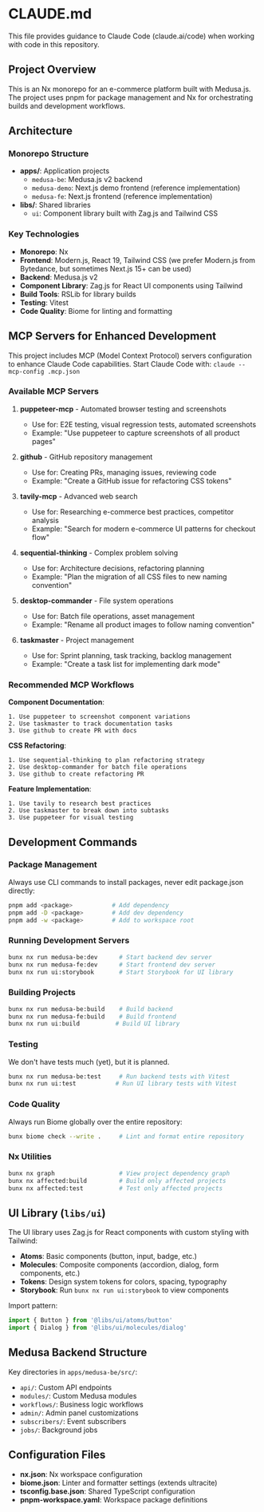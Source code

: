 # CLAUDE.md

This file provides guidance to Claude Code (claude.ai/code) when working with code in this repository.

## Project Overview

This is an Nx monorepo for an e-commerce platform built with Medusa.js. The project uses pnpm for package management and Nx for orchestrating builds and development workflows.

## Architecture

### Monorepo Structure
- **apps/**: Application projects
  - `medusa-be`: Medusa.js v2 backend
  - `medusa-demo`: Next.js demo frontend (reference implementation)
  - `medusa-fe`: Next.js frontend (reference implementation)
- **libs/**: Shared libraries
  - `ui`: Component library built with Zag.js and Tailwind CSS

### Key Technologies
- **Monorepo**: Nx
- **Frontend**: Modern.js, React 19, Tailwind CSS (we prefer Modern.js from Bytedance, but sometimes Next.js 15+ can be used)
- **Backend**: Medusa.js v2
- **Component Library**: Zag.js for React UI components using Tailwind
- **Build Tools**: RSLib for library builds
- **Testing**: Vitest
- **Code Quality**: Biome for linting and formatting

## MCP Servers for Enhanced Development

This project includes MCP (Model Context Protocol) servers configuration to enhance Claude Code capabilities. Start Claude Code with: `claude --mcp-config .mcp.json`

### Available MCP Servers

1. **puppeteer-mcp** - Automated browser testing and screenshots
   - Use for: E2E testing, visual regression tests, automated screenshots
   - Example: "Use puppeteer to capture screenshots of all product pages"

2. **github** - GitHub repository management
   - Use for: Creating PRs, managing issues, reviewing code
   - Example: "Create a GitHub issue for refactoring CSS tokens"

3. **tavily-mcp** - Advanced web search
   - Use for: Researching e-commerce best practices, competitor analysis
   - Example: "Search for modern e-commerce UI patterns for checkout flow"

4. **sequential-thinking** - Complex problem solving
   - Use for: Architecture decisions, refactoring planning
   - Example: "Plan the migration of all CSS files to new naming convention"

5. **desktop-commander** - File system operations
   - Use for: Batch file operations, asset management
   - Example: "Rename all product images to follow naming convention"

6. **taskmaster** - Project management
   - Use for: Sprint planning, task tracking, backlog management
   - Example: "Create a task list for implementing dark mode"

### Recommended MCP Workflows

**Component Documentation**:
```
1. Use puppeteer to screenshot component variations
2. Use taskmaster to track documentation tasks
3. Use github to create PR with docs
```

**CSS Refactoring**:
```
1. Use sequential-thinking to plan refactoring strategy
2. Use desktop-commander for batch file operations
3. Use github to create refactoring PR
```

**Feature Implementation**:
```
1. Use tavily to research best practices
2. Use taskmaster to break down into subtasks
3. Use puppeteer for visual testing
```

## Development Commands

### Package Management
Always use CLI commands to install packages, never edit package.json directly:
```bash
pnpm add <package>           # Add dependency
pnpm add -D <package>        # Add dev dependency
pnpm add -w <package>        # Add to workspace root
```

### Running Development Servers
```bash
bunx nx run medusa-be:dev      # Start backend dev server
bunx nx run medusa-fe:dev      # Start frontend dev server
bunx nx run ui:storybook       # Start Storybook for UI library
```

### Building Projects
```bash
bunx nx run medusa-be:build    # Build backend
bunx nx run medusa-fe:build    # Build frontend
bunx nx run ui:build          # Build UI library
```

### Testing
We don't have tests much (yet), but it is planned.
```bash
bunx nx run medusa-be:test     # Run backend tests with Vitest
bunx nx run ui:test           # Run UI library tests with Vitest
```

### Code Quality
Always run Biome globally over the entire repository:
```bash
bunx biome check --write .     # Lint and format entire repository
```

### Nx Utilities
```bash
bunx nx graph                  # View project dependency graph
bunx nx affected:build         # Build only affected projects
bunx nx affected:test          # Test only affected projects
```

## UI Library (`libs/ui`)

The UI library uses Zag.js for React components with custom styling with Tailwind:
- **Atoms**: Basic components (button, input, badge, etc.)
- **Molecules**: Composite components (accordion, dialog, form components, etc.)
- **Tokens**: Design system tokens for colors, spacing, typography
- **Storybook**: Run `bunx nx run ui:storybook` to view components

Import pattern:
```typescript
import { Button } from '@libs/ui/atoms/button'
import { Dialog } from '@libs/ui/molecules/dialog'
```

## Medusa Backend Structure

Key directories in `apps/medusa-be/src/`:
- `api/`: Custom API endpoints
- `modules/`: Custom Medusa modules
- `workflows/`: Business logic workflows
- `admin/`: Admin panel customizations
- `subscribers/`: Event subscribers
- `jobs/`: Background jobs

## Configuration Files

- **nx.json**: Nx workspace configuration
- **biome.json**: Linter and formatter settings (extends ultracite)
- **tsconfig.base.json**: Shared TypeScript configuration
- **pnpm-workspace.yaml**: Workspace package definitions
